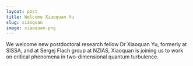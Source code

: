 ```yaml
---
layout: post
title: Welcome Xiaoquan Yu
slug: xiaoquan
image: xiaoquan.png
---
```

We welcome new postdoctoral research fellow Dr Xiaoquan Yu, formerly at SISSA, and at Sergej Flach group at NZIAS, Xiaoquan is joining us to work on critical phenomena in two-dimensional quantum turbulence.
